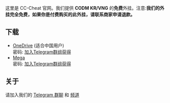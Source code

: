 这里是 CC-Cheat 官网。我们提供 **CODM KR/VNG** 的**免费**外挂。注意:**我们的外挂完全免费，如果你是付费购买的此外挂，请联系商家申请退款。**

## 下载
 - [OneDrive](https://snesite-my.sharepoint.com/:f:/g/personal/lagsnes_snesite_onmicrosoft_com1/EkbePZxcD-xCnZ6TE2rx8q0BB5L7AZBzb0MwsA6bhpRtzA?e=OGQVPC) (适合中国用户)     
 密码: [加入Telegram群组获得](https://t.me/CCGCYYDS/11044)
 - [Mega](https://mega.nz/folder/b1tlRIbK)  
 密码: [加入Telegram群组获得](https://t.me/CCGCYYDS/11044)

## 关于
请加入我们的 [Telegram 群聊](https://t.me/CCGCYYDS) 和 [频道](https://t.me/CC-Cheat)
